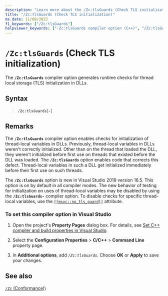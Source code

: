 ```yaml
---
description: "Learn more about the /Zc:tlsGuards (Check TLS initialization) compiler option."
title: "/Zc:tlsGuards (Check TLS initialization)"
ms.date: 11/08/2022
f1_keywords: ["/Zc:tlsGuards"]
helpviewer_keywords: ["-Zc:tlsGuards compiler option (C++)", "/Zc:tlsGuards compiler option (C++)"]
---
```

# `/Zc:tlsGuards` (Check TLS initialization)

The **`/Zc:tlsGuards`** compiler option generates runtime checks for thread local storage (TLS) initialization in DLLs.

## Syntax

> **`/Zc:tlsGuards`**\[**`-`**]

## Remarks

The **`/Zc:tlsGuards`** compiler option enables checks for initialization of thread-local variables in DLLs. Previously, thread-local variables in DLLs weren't correctly initialized. Other than on the thread that loaded the DLL, they weren't initialized before first use on threads that existed before the DLL was loaded. The **`/Zc:tlsGuards`** option enables code that corrects this defect. Thread-local variables in such a DLL get initialized immediately before their first use on such threads.

The **`/Zc:tlsGuards`** option is new in Visual Studio 2019 version 16.5. This option is on by default in all compiler modes. The new behavior of testing for initialization on uses of thread-local variables may be disabled by using the **`/Zc:tlsGuards-`** compiler option. To disable checks for specific thread-local variables, use the [`[[msvc::no_tls_guard]]`](../../cpp/attributes.md) attribute.

### To set this compiler option in Visual Studio

1. Open the project's **Property Pages** dialog box. For details, see [Set C++ compiler and build properties in Visual Studio](../working-with-project-properties.md).

1. Select the **Configuration Properties** > **C/C++** > **Command Line** property page.

1. In **Additional options**, add *`/Zc:tlsGuards`*. Choose **OK** or **Apply** to save your changes.

## See also

[`/Zc` (Conformance)](zc-conformance.md)\
